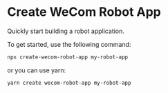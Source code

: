 # Create WeCom Robot App

Quickly start building a robot application.

To get started, use the following command:

```bash
npx create-wecom-robot-app my-robot-app
```

or you can use yarn:

```bash
yarn create wecom-robot-app my-robot-app
```
